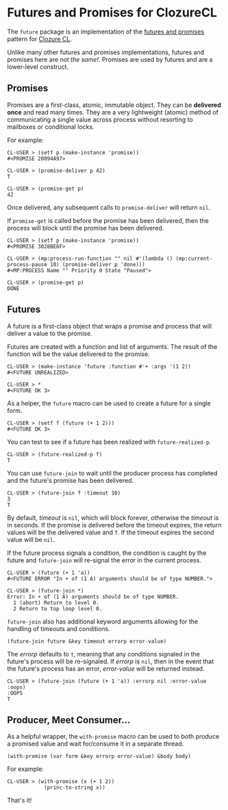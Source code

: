 # Futures and Promises for ClozureCL

The `future` package is an implementation of the [futures and promises](http://en.wikipedia.org/wiki/Futures_and_promises) pattern for [Clozure CL](http://ccl.clozure.com).

Unlike many other futures and promises implementations, futures and promises here are *not the same!*. Promises are used by futures and are a lower-level construct.

## Promises

Promises are a first-class, atomic, immutable object. They can be **delivered once** and read many times. They are a very lightweight (atomic) method of communicating a single value across process without resorting to mailboxes or conditional locks.

For example:

	CL-USER > (setf p (make-instance 'promise))
	#<PROMISE 20094A97>

	CL-USER > (promise-deliver p 42)
	T

	CL-USER > (promise-get p)
	42

Once delivered, any subsequent calls to `promise-deliver` will return `nil`.

If `promise-get` is called before the promise has been delivered, then the process will block until the promise has been delivered.

	CL-USER > (setf p (make-instance 'promise))
	#<PROMISE 3028BE6F>

	CL-USER > (mp:process-run-function "" nil #'(lambda () (mp:current-process-pause 10) (promise-deliver p 'done)))
	#<MP:PROCESS Name "" Priority 0 State "Paused">

	CL-USER > (promise-get p)
	DONE

## Futures

A future is a first-class object that wraps a promise and process that will deliver a value to the promise.

Futures are created with a function and list of arguments. The result of the function will be the value delivered to the promise.

	CL-USER > (make-instance 'future :function #'+ :args '(1 2))
	#<FUTURE UNREALIZED>

	CL-USER > *
	#<FUTURE OK 3>

As a helper, the `future` macro can be used to create a future for a single form.

	CL-USER > (setf f (future (+ 1 2)))
	#<FUTURE OK 3>

You can test to see if a future has been realized with `future-realized-p`.

	CL-USER > (future-realized-p f)
	T

You can use `future-join` to wait until the producer process has completed and the future's promise has been delivered.

	CL-USER > (future-join f :timeout 10)
	3
	T

By default, *timeout* is `nil`, which will block forever, otherwise the *timeout* is in seconds. If the promise is delivered before the timeout expires, the return values will be the delivered value and `T`. If the timeout expires the second value will be `nil`.

If the future process signals a condition, the condition is caught by the future and `future-join` will re-signal the error in the current process.

	CL-USER > (future (+ 1 'a))
	#<FUTURE ERROR "In + of (1 A) arguments should be of type NUMBER.">

	CL-USER > (future-join *)
	Error: In + of (1 A) arguments should be of type NUMBER.
	  1 (abort) Return to level 0.
	  2 Return to top loop level 0.

`future-join` also has additional keyword arguments allowing for the handling of timeouts and conditions.

	(future-join future &key timeout errorp error-value)

The *errorp* defaults to `t`, meaning that any conditions signaled in the future's process will be re-signaled. If *errorp* is `nil`, then in the event that the future's process has an error, *error-value* will be returned instead.

	CL-USER > (future-join (future (+ 1 'a)) :errorp nil :error-value :oops)
	:OOPS
	T

## Producer, Meet Consumer...

As a helpful wrapper, the `with-promise` macro can be used to both produce a promised value and wait for/consume it in a separate thread.

	(with-promise (var form &key errorp error-value) &body body)

For example:

	CL-USER > (with-promise (x (+ 1 2))
	            (princ-to-string x))

That's it!
